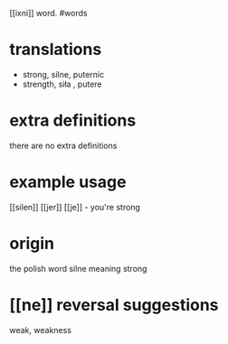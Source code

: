 [[ixni]] word.
#words
# translations
- strong, silne, puternic
- strength, siła , putere
# extra definitions
there are no extra definitions 
# example usage
[[silen]] [[jer]] [[je]] - you're strong
# origin
the polish word silne meaning strong
# [[ne]] reversal suggestions 
weak, weakness